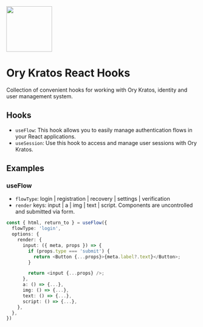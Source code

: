 <img src="https://gist.githubusercontent.com/viktorbasta/d60b2555b30c415c8da7f4cc91282a7e/raw/84debc03b126793c193f40010388b1855aec1ad4/basta-labs-logo-horizontal.png" height="120" />

# Ory Kratos React Hooks

Collection of convenient hooks for working with Ory Kratos, identity and user
management system.

## Hooks

- `useFlow`: This hook allows you to easily manage authentication flows in your
  React applications.
- `useSession`: Use this hook to access and manage user sessions with Ory
  Kratos.

## Examples

### useFlow

- `flowType`: login | registration | recovery | settings | verification
- `render` keys: input | a | img | text | script. Components are uncontrolled
  and submitted via form.

```typescript
const { html, return_to } = useFlow({
  flowType: 'login',
  options: {
    render: {
      input: ({ meta, props }) => {
        if (props.type === 'submit') {
          return <Button {...props}>{meta.label?.text}</Button>;
        }

        return <input {...props} />;
      },
      a: () => {...},
      img: () => {...},
      text: () => {...},
      script: () => {...},
    },
  },
})
```

